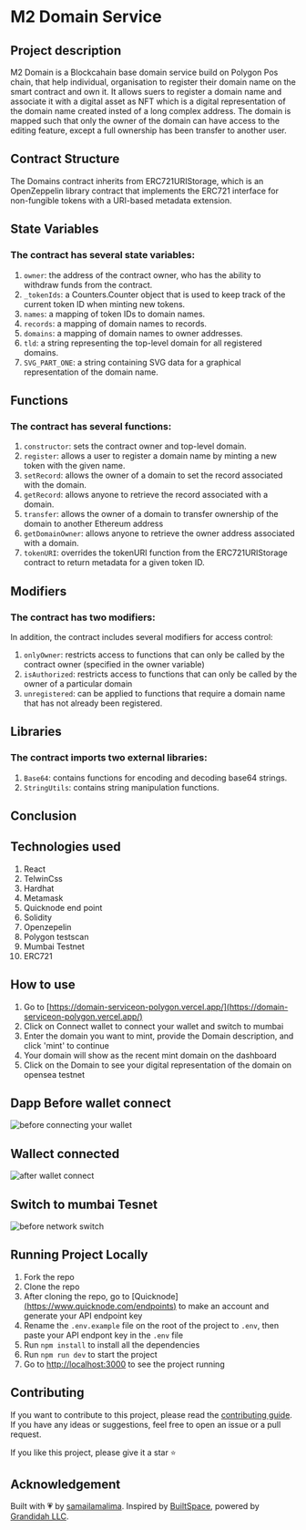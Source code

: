 # M2 Domain Service
## Project description
M2 Domain is a Blockcahain base domain service build on Polygon Pos chain, that help individual, organisation to register their domain name on the smart contract and own it. It allows suers to register a domain name and associate it with a digital asset as NFT which is a digital representation of the domain name created insted of a long complex address.
The domain is mapped such that only the owner of the domain can have access to the editing feature, except a full ownership has been transfer to another user.
## Contract Structure
The Domains contract inherits from ERC721URIStorage, which is an OpenZeppelin library contract that implements the ERC721 interface for non-fungible tokens with a URI-based metadata extension.

## State Variables
### The contract has several state variables:

1. `owner`: the address of the contract owner, who has the ability to withdraw funds from the contract.
2. `_tokenIds`: a Counters.Counter object that is used to keep track of the current token ID when minting new tokens.
3. `names`: a mapping of token IDs to domain names.
4. `records`: a mapping of domain names to records.
5. `domains`: a mapping of domain names to owner addresses.
6. `tld`: a string representing the top-level domain for all registered domains.
7. `SVG_PART_ONE`: a string containing SVG data for a graphical representation of the domain name.
## Functions
### The contract has several functions:

1. `constructor`: sets the contract owner and top-level domain.
2. `register`: allows a user to register a domain name by minting a new token with the given name.
3. `setRecord`: allows the owner of a domain to set the record associated with the domain.
4. `getRecord`: allows anyone to retrieve the record associated with a domain.
5. `transfer`: allows the owner of a domain to transfer ownership of the domain to another Ethereum address
6. `getDomainOwner`: allows anyone to retrieve the owner address associated with a domain.
7. `tokenURI`: overrides the tokenURI function from the ERC721URIStorage contract to return metadata for a given token ID.
## Modifiers
### The contract has two modifiers:
In addition, the contract includes several modifiers for access control:

1. `onlyOwner`: restricts access to functions that can only be called by the contract owner (specified in the owner variable)
2. `isAuthorized`: restricts access to functions that can only be called by the owner of a particular domain
3. `unregistered`: can be applied to functions that require a domain name that has not already been registered.
## Libraries
### The contract imports two external libraries:

1. `Base64`: contains functions for encoding and decoding base64 strings.
2. `StringUtils`: contains string manipulation functions.
## Conclusion
## Technologies used
1. React
2. TelwinCss
3. Hardhat
4. Metamask
5. Quicknode end point
6. Solidity
7. Openzepelin
8. Polygon testscan
9. Mumbai Testnet
10. ERC721

## How to use

1. Go to [https://domain-serviceon-polygon.vercel.app/](https://domain-serviceon-polygon.vercel.app/)
2. Click on Connect wallet to connect your wallet and switch to mumbai
3. Enter the domain you want to mint, provide the Domain description, and click 'mint' to continue
4. Your domain will show as the recent mint domain on the dashboard
5. Click on the Domain to see your digital representation of the domain on opensea testnet

## Dapp Before wallet connect
![before connecting your wallet](https://user-images.githubusercontent.com/41795852/225465406-bc931491-3d26-443f-bbc4-6d6980517515.PNG)

## Wallect connected
![after wallet connect](https://user-images.githubusercontent.com/41795852/225465507-8779d711-278e-45fb-98ac-5673ccd28b6e.PNG)

## Switch to mumbai Tesnet
![before network switch](https://user-images.githubusercontent.com/41795852/225465557-16565430-3d1b-46e2-b827-644df601d040.PNG)

## Running Project Locally

1. Fork the repo
2. Clone the repo
3. After cloning the repo, go to [Quicknode][(https://www.quicknode.com/endpoints)](https://www.quicknode.com/endpoints) to make an account and generate your API endpoint key
4. Rename the `.env.example` file on the root of the project to `.env`, then paste your API endpont key in the `.env` file
5. Run `npm install` to install all the dependencies
6. Run `npm run dev` to start the project
7. Go to [http://localhost:3000](http://localhost:3000) to see the project running

## Contributing

If you want to contribute to this project, please read the [contributing guide](./CONTRIBUTING.md). If you have any ideas or suggestions, feel free to open an issue or a pull request. 

If you like this project, please give it a star ⭐️

## Acknowledgement

Built with 💗 by [samailamalima](https://github.com/samailamalima). Inspired by [BuiltSpace](https://buildspace.so/), powered by [Grandidah LLC](https://grandida.com/).
